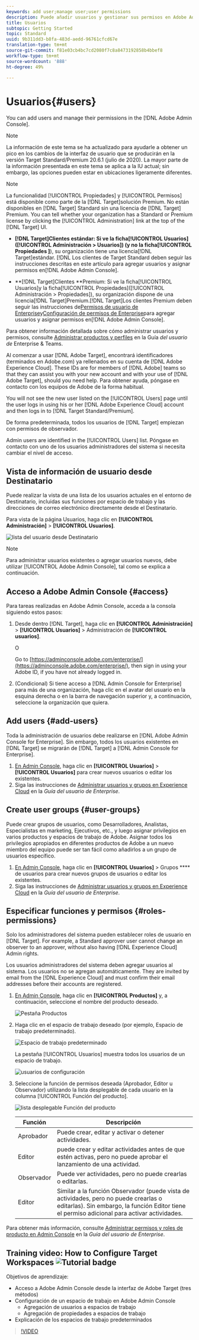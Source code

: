 ```yaml
---
keywords: add user;manage user;user permissions
description: Puede añadir usuarios y gestionar sus permisos en Adobe Admin Console.
title: Usuarios
subtopic: Getting Started
topic: Standard
uuid: 9b311dd3-b8fa-483d-aedd-96761cfcd67e
translation-type: tm+mt
source-git-commit: f81e03cb4bc7cd2080f7c8a8473192858b4bbef8
workflow-type: tm+mt
source-wordcount: '888'
ht-degree: 49%

---
```



# Usuarios{#users}

You can add users and manage their permissions in the [!DNL Adobe Admin Console].

>[!NOTE]
>
>La información de este tema se ha actualizado para ayudarle a obtener un pico en los cambios de la interfaz de usuario que se producirán en la versión Target Standard/Premium 20.6.1 (julio de 2020). La mayor parte de la información presentada en este tema se aplica a la IU actual; sin embargo, las opciones pueden estar en ubicaciones ligeramente diferentes.

>[!NOTE]
>
>La funcionalidad [!UICONTROL Propiedades] y [!UICONTROL Permisos] está disponible como parte de la [!DNL Target]solución Premium. No están disponibles en [!DNL Target] Standard sin una licencia de [!DNL Target] Premium.
>You can tell whether your organization has a Standard or Premium license by clicking the [!UICONTROL Administration] link at the top of the [!DNL Target] UI.
>
>* **[!DNL Target]Clientes **estándar: Si ve la ficha[!UICONTROL Usuarios]([!UICONTROL Administración > Usuarios]) (y no la ficha**[!UICONTROL Propiedades ]**), su organización tiene una licencia[!DNL Target]estándar. [!DNL Los clientes de Target Standard deben seguir las instrucciones descritas en este artículo para agregar usuarios y asignar permisos en[!DNL Adobe Admin Console].
   >
   >
* **[!DNL Target]Clientes **Premium: Si ve la ficha[!UICONTROL Usuarios]y la ficha[!UICONTROL Propiedades]([!UICONTROL Administración > Propiedades]), su organización dispone de una licencia[!DNL Target]Premium.[!DNL Target]Los clientes Premium deben seguir las instrucciones de[Permisos de usuario de Enterprise](/help/administrating-target/c-user-management/property-channel/property-channel.md)y[Configuración de permisos de Enterprise](/help/administrating-target/c-user-management/property-channel/properties-overview.md)para agregar usuarios y asignar permisos en[!DNL Adobe Admin Console].
>
>
Para obtener información detallada sobre cómo administrar usuarios y permisos, consulte [Administrar productos y perfiles](https://helpx.adobe.com/enterprise/using/manage-products-and-profiles.html) en la Guía *del usuario de* Enterprise &amp; Teams.

Al comenzar a usar [!DNL Adobe Target], encontrará identificadores (terminados en Adobe.com) ya rellenados en su cuenta de [!DNL Adobe Experience Cloud]. These IDs are for members of [!DNL Adobe] teams so that they can assist you with your new account and with your use of [!DNL Adobe Target], should you need help. Para obtener ayuda, póngase en contacto con los equipos de Adobe de la forma habitual.

You will not see the new user listed on the [!UICONTROL Users] page until the user logs in using his or her [!DNL Adobe Experience Cloud] account and then logs in to [!DNL Target Standard/Premium].

De forma predeterminada, todos los usuarios de [!DNL Target] empiezan con permisos de observador.

Admin users are identified in the [!UICONTROL Users] list. Póngase en contacto con uno de los usuarios administradores del sistema si necesita cambiar el nivel de acceso.

## Vista de información de usuario desde Destinatario

Puede realizar la vista de una lista de los usuarios actuales en el entorno de Destinatario, incluidas sus funciones por espacio de trabajo y las direcciones de correo electrónico directamente desde el Destinatario.

Para vista de la página Usuarios, haga clic en **[!UICONTROL Administración]** > **[!UICONTROL Usuarios]**.

![lista del usuario desde Destinatario](/help/administrating-target/c-user-management/c-user-management/assets/user-list-target.png)

>[!NOTE]
>
>Para administrar usuarios existentes o agregar usuarios nuevos, debe utilizar [!UICONTROL Adobe Admin Console], tal como se explica a continuación.

## Acceso a Adobe Admin Console {#access}

Para tareas realizadas en Adobe Admin Console, acceda a la consola siguiendo estos pasos:

1. Desde dentro [!DNL Target], haga clic en **[!UICONTROL Administración]** > **[!UICONTROL Usuarios]** > Administración de **[!UICONTROL usuarios]**.

   O

   Go to [https://adminconsole.adobe.com/enterprise/](https://adminconsole.adobe.com/enterprise/), then sign in using your Adobe ID, if you have not already logged in.

1. (Condicional) Si tiene acceso a [!DNL Admin Console for Enterprise] para más de una organización, haga clic en el avatar del usuario en la esquina derecha o en la barra de navegación superior y, a continuación, seleccione la organización que quiera.

## Add users {#add-users}

Toda la administración de usuarios debe realizarse en [!DNL Adobe Admin Console for Enterprise]. Sin embargo, todos los usuarios existentes en [!DNL Target] se migrarán de [!DNL Target] a [!DNL Admin Console for Enterprise].

1. [En Admin Console](../../../administrating-target/c-user-management/c-user-management/user-management.md#section_79796E0227D048F59BAE0AB02E544EBE), haga clic en **[!UICONTROL Usuarios]** > **[!UICONTROL Usuarios]** para crear nuevos usuarios o editar los existentes.
1. Siga las instrucciones de [Administrar usuarios y grupos en Experience Cloud](https://helpx.adobe.com/enterprise/help/users.html) en la *Guía del usuario de Enterprise*.

## Create user groups {#user-groups}

Puede crear grupos de usuarios, como Desarrolladores, Analistas, Especialistas en marketing, Ejecutivos, etc., y luego asignar privilegios en varios productos y espacios de trabajo de Adobe. Asignar todos los privilegios apropiados en diferentes productos de Adobe a un nuevo miembro del equipo puede ser tan fácil como añadirlos a un grupo de usuarios específico.

1. [En Admin Console](../../../administrating-target/c-user-management/c-user-management/user-management.md#section_79796E0227D048F59BAE0AB02E544EBE), haga clic en **[!UICONTROL Usuarios]** > Grupos **** de usuarios para crear nuevos grupos de usuarios o editar los existentes.
1. Siga las instrucciones de [Administrar usuarios y grupos en Experience Cloud](https://helpx.adobe.com/enterprise/help/users.html) en la *Guía del usuario de Enterprise*.

## Especificar funciones y permisos {#roles-permissions}

Solo los administradores del sistema pueden establecer roles de usuario en [!DNL Target]. For example, a Standard approver user cannot change an observer to an approver, without also having [!DNL Experience Cloud] Admin rights.

Los usuarios administradores del sistema deben agregar usuarios al sistema. Los usuarios no se agregan automáticamente. They are invited by email from the [!DNL Experience Cloud] and must confirm their email addresses before their accounts are registered.

1. [En Admin Console](../../../administrating-target/c-user-management/c-user-management/user-management.md#section_79796E0227D048F59BAE0AB02E544EBE), haga clic en **[!UICONTROL Productos]** y, a continuación, seleccione el nombre del producto deseado.

   ![Pestaña Productos](/help/administrating-target/c-user-management/c-user-management/assets/workspace-publisher.png)

1. Haga clic en el espacio de trabajo deseado (por ejemplo, Espacio de trabajo predeterminado).

   ![Espacio de trabajo predeterminado](/help/administrating-target/c-user-management/c-user-management/assets/default-workspace-new.png)

   La pestaña [!UICONTROL Usuarios] muestra todos los usuarios de un espacio de trabajo.

   ![usuarios de configuración](/help/administrating-target/c-user-management/c-user-management/assets/configuration_users-new-publisher.png)

1. Seleccione la función de permisos deseada (Aprobador, Editor u Observador) utilizando la lista desplegable de cada usuario en la columna [!UICONTROL Función del producto].

   ![lista desplegable Función del producto](/help/administrating-target/c-user-management/c-user-management/assets/product-role-new.png)

   | Función | Descripción |
   |--- |--- |
   | Aprobador | Puede crear, editar y activar o detener actividades. |
   | Editor | puede crear y editar actividades antes de que estén activas, pero no puede aprobar el lanzamiento de una actividad. |
   | Observador | Puede ver actividades, pero no puede crearlas o editarlas. |
   | Editor | Similar a la función Observador (puede vista de actividades, pero no puede crearlas o editarlas). Sin embargo, la función Editor tiene el permiso adicional para activar actividades. |

Para obtener más información, consulte [Administrar permisos y roles de producto en Admin Console](https://helpx.adobe.com/enterprise/help/manage-permissions-and-roles.html) en la *Guía del usuario de Enterprise*.

## Training video: How to Configure Target Workspaces ![Tutorial badge](/help/assets/tutorial.png)

Objetivos de aprendizaje:

* Acceso a Adobe Admin Console desde la interfaz de Adobe Target (tres métodos)
* Configuración de un espacio de trabajo en Adobe Admin Console
   * Agregación de usuarios a espacios de trabajo
   * Agregación de propiedades a espacios de trabajo
* Explicación de los espacios de trabajo predeterminados

>[!VIDEO](https://video.tv.adobe.com/v/19463/)
